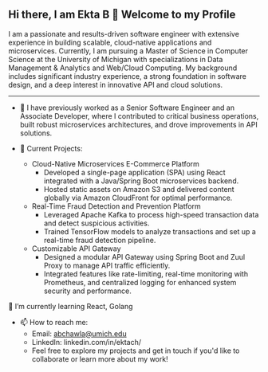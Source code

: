 ## Hi there, I am Ekta B 👋 Welcome to my Profile
I am a passionate and results-driven software engineer with extensive experience in building scalable, cloud-native applications and microservices. Currently, I am pursuing a Master of Science in Computer Science at the University of Michigan with specializations in Data Management & Analytics and Web/Cloud Computing. My background includes significant industry experience, a strong foundation in software design, and a deep interest in innovative API and cloud solutions.

<hr/>

- 👔 I have previously worked as a Senior Software Engineer and an Associate Developer, where I contributed to critical business operations, built robust microservices architectures, and drove improvements in API solutions.
  
- 🔭 Current Projects:
   - Cloud-Native Microservices E-Commerce Platform
      - Developed a single-page application (SPA) using React integrated with a Java/Spring Boot microservices backend.
      - Hosted static assets on Amazon S3 and delivered content globally via Amazon CloudFront for optimal performance.
   - Real-Time Fraud Detection and Prevention Platform
      - Leveraged Apache Kafka to process high-speed transaction data and detect suspicious activities.
      - Trained TensorFlow models to analyze transactions and set up a real-time fraud detection pipeline.
  - Customizable API Gateway
     - Designed a modular API Gateway using Spring Boot and Zuul Proxy to manage API traffic efficiently.
     - Integrated features like rate-limiting, real-time monitoring with Prometheus, and centralized logging for enhanced system security and performance.

🌱 I’m currently learning React, Golang

- 📫 How to reach me:
  - Email: abchawla@umich.edu
  - LinkedIn: linkedin.com/in/ektach/ 
  - Feel free to explore my projects and get in touch if you'd like to collaborate or learn more about my work!  
<!--
**akchaw/akchaw** is a ✨ _special_ ✨ repository because its `README.md` (this file) appears on your GitHub profile.

Here are some ideas to get you started:

- 🔭 I’m currently working on ...
- 🌱 I’m currently learning ...
- 👯 I’m looking to collaborate on ...
- 🤔 I’m looking for help with ...
- 💬 Ask me about ...
- 📫 How to reach me: ...
- 😄 Pronouns: ...
- ⚡ Fun fact: ...
-->
